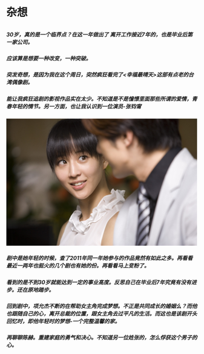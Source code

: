 # 杂想
##
##### 30岁，真的是一个临界点？在这一年做出了 离开工作接近7年的，也是毕业后第一家公司。
##### 应该算是想要一种改变，一种突破。
##### 突发奇想，是因为我在这个周日，突然疯狂看完了<幸福最晴天>这部有点老的台湾偶像剧。
##### 能让我疯狂追剧的影视作品实在太少。不知道是不是憧憬里面那些所谓的爱情，青春年轻的情节。另一方面，也让我认识到一位演员-张钧甯
![剧中照](./images/p745357825.jpg "张钧甯")

##### 剧中是她年轻的时候，查了2011年同一年她参与的作品竟然有如此之多。再看看最近一两年也挺火的几个剧也有她的份。再看看马上变粉了。

##### 看到的是不到30岁就能达到一定的事业高度。反思自己在毕业后7年究竟有没有进步。还在原地踏步。


##### 回到剧中，项允杰不断的在帮助女主角完成梦想。不正是共同成长的婚姻么？而他也跟随自己的心，离开总裁的位置，跟女主角去过平凡的生活。而这也是该剧开头回忆时，即他年轻时的梦想-一个完整温馨的家。

##### 再聊聊陈赫。重建家庭的勇气和决心。不知道另一位姓张的，怎么俘获这个男子的心。